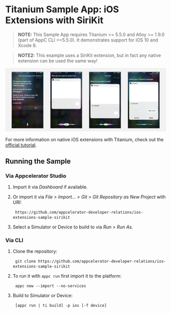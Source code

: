 # Titanium Sample App: iOS Extensions with SiriKit

> **NOTE:** This Sample App requires Titanium >= 5.5.0 and Alloy >= 1.9.0 (part of AppC CLI >=5.5.0). It demonstrates support for iOS 10 and Xcode 8.

> **NOTE2:** This example uses a SiriKit extension, but in fact any native extension can be used the same way!

<img src=".github/screenshot.jpg" width="800" alt="iOS 10 SiriKit with Titanium" />

For more information on native iOS extensions with Titanium, check out the [official tutorial](https://docs.appcelerator.com/platform/latest/#!/guide/Creating_iOS_Extensions_-_Siri_Intents).

## Running the Sample

### Via Appcelerator Studio

1. Import it via *Dashboard* if available.
2. Or import it via *File > Import... > Git > Git Repository as New Project* with *URI*:

		https://github.com/appcelerator-developer-relations/ios-extensions-sample-sirikit

3. Select a Simulator or Device to build to via *Run > Run As*.

### Via CLI

1. Clone the repository:

		git clone https://github.com/appcelerator-developer-relations/ios-extensions-sample-sirikit

2. To run it with `appc run` first import it to the platform:

		appc new --import --no-services

3. Build to Simulator or Device:

		[appc run | ti build] -p ios [-T device]
